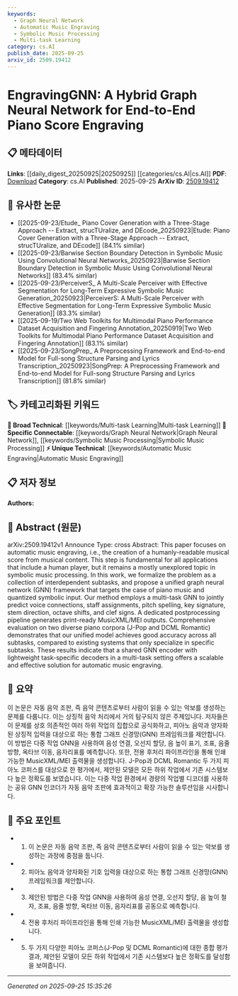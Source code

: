 ```yaml
---
keywords:
  - Graph Neural Network
  - Automatic Music Engraving
  - Symbolic Music Processing
  - Multi-task Learning
category: cs.AI
publish_date: 2025-09-25
arxiv_id: 2509.19412
---
```


<!-- KEYWORD_LINKING_METADATA:
{
  "processed_timestamp": "2025-09-25T15:35:26.381580",
  "vocabulary_version": "1.0",
  "selected_keywords": [
    "Graph Neural Network",
    "Automatic Music Engraving",
    "Symbolic Music Processing",
    "Multi-task Learning"
  ],
  "rejected_keywords": [],
  "similarity_scores": {
    "Graph Neural Network": 0.85,
    "Automatic Music Engraving": 0.78,
    "Symbolic Music Processing": 0.8,
    "Multi-task Learning": 0.77
  },
  "extraction_method": "AI_prompt_based",
  "budget_applied": true,
  "candidates_json": {
    "candidates": [
      {
        "surface": "Graph Neural Network",
        "canonical": "Graph Neural Network",
        "aliases": [
          "GNN"
        ],
        "category": "specific_connectable",
        "rationale": "Central to the paper's approach, linking to existing research on neural networks.",
        "novelty_score": 0.45,
        "connectivity_score": 0.92,
        "specificity_score": 0.8,
        "link_intent_score": 0.85
      },
      {
        "surface": "Music Engraving",
        "canonical": "Automatic Music Engraving",
        "aliases": [
          "Score Engraving"
        ],
        "category": "unique_technical",
        "rationale": "Defines the primary application domain of the research, offering a unique link to music processing.",
        "novelty_score": 0.7,
        "connectivity_score": 0.65,
        "specificity_score": 0.85,
        "link_intent_score": 0.78
      },
      {
        "surface": "Symbolic Music Processing",
        "canonical": "Symbolic Music Processing",
        "aliases": [
          "Symbolic Music"
        ],
        "category": "specific_connectable",
        "rationale": "Connects to the broader field of music information retrieval and processing.",
        "novelty_score": 0.55,
        "connectivity_score": 0.78,
        "specificity_score": 0.82,
        "link_intent_score": 0.8
      },
      {
        "surface": "Multi-task Learning",
        "canonical": "Multi-task Learning",
        "aliases": [
          "Multi-task GNN"
        ],
        "category": "broad_technical",
        "rationale": "Highlights the methodological approach, linking to machine learning strategies.",
        "novelty_score": 0.48,
        "connectivity_score": 0.85,
        "specificity_score": 0.75,
        "link_intent_score": 0.77
      }
    ],
    "ban_list_suggestions": [
      "method",
      "evaluation",
      "system"
    ]
  },
  "decisions": [
    {
      "candidate_surface": "Graph Neural Network",
      "resolved_canonical": "Graph Neural Network",
      "decision": "linked",
      "scores": {
        "novelty": 0.45,
        "connectivity": 0.92,
        "specificity": 0.8,
        "link_intent": 0.85
      }
    },
    {
      "candidate_surface": "Music Engraving",
      "resolved_canonical": "Automatic Music Engraving",
      "decision": "linked",
      "scores": {
        "novelty": 0.7,
        "connectivity": 0.65,
        "specificity": 0.85,
        "link_intent": 0.78
      }
    },
    {
      "candidate_surface": "Symbolic Music Processing",
      "resolved_canonical": "Symbolic Music Processing",
      "decision": "linked",
      "scores": {
        "novelty": 0.55,
        "connectivity": 0.78,
        "specificity": 0.82,
        "link_intent": 0.8
      }
    },
    {
      "candidate_surface": "Multi-task Learning",
      "resolved_canonical": "Multi-task Learning",
      "decision": "linked",
      "scores": {
        "novelty": 0.48,
        "connectivity": 0.85,
        "specificity": 0.75,
        "link_intent": 0.77
      }
    }
  ]
}
-->

# EngravingGNN: A Hybrid Graph Neural Network for End-to-End Piano Score Engraving

## 📋 메타데이터

**Links**: [[daily_digest_20250925|20250925]] [[categories/cs.AI|cs.AI]]
**PDF**: [Download](https://arxiv.org/pdf/2509.19412.pdf)
**Category**: cs.AI
**Published**: 2025-09-25
**ArXiv ID**: [2509.19412](https://arxiv.org/abs/2509.19412)

## 🔗 유사한 논문
- [[2025-09-23/Etude_ Piano Cover Generation with a Three-Stage Approach -- Extract, strucTUralize, and DEcode_20250923|Etude: Piano Cover Generation with a Three-Stage Approach -- Extract, strucTUralize, and DEcode]] (84.1% similar)
- [[2025-09-23/Barwise Section Boundary Detection in Symbolic Music Using Convolutional Neural Networks_20250923|Barwise Section Boundary Detection in Symbolic Music Using Convolutional Neural Networks]] (83.4% similar)
- [[2025-09-23/PerceiverS_ A Multi-Scale Perceiver with Effective Segmentation for Long-Term Expressive Symbolic Music Generation_20250923|PerceiverS: A Multi-Scale Perceiver with Effective Segmentation for Long-Term Expressive Symbolic Music Generation]] (83.3% similar)
- [[2025-09-19/Two Web Toolkits for Multimodal Piano Performance Dataset Acquisition and Fingering Annotation_20250919|Two Web Toolkits for Multimodal Piano Performance Dataset Acquisition and Fingering Annotation]] (83.1% similar)
- [[2025-09-23/SongPrep_ A Preprocessing Framework and End-to-end Model for Full-song Structure Parsing and Lyrics Transcription_20250923|SongPrep: A Preprocessing Framework and End-to-end Model for Full-song Structure Parsing and Lyrics Transcription]] (81.8% similar)

## 🏷️ 카테고리화된 키워드
**🧠 Broad Technical**: [[keywords/Multi-task Learning|Multi-task Learning]]
**🔗 Specific Connectable**: [[keywords/Graph Neural Network|Graph Neural Network]], [[keywords/Symbolic Music Processing|Symbolic Music Processing]]
**⚡ Unique Technical**: [[keywords/Automatic Music Engraving|Automatic Music Engraving]]

## 📋 저자 정보

**Authors:** 

## 📄 Abstract (원문)

arXiv:2509.19412v1 Announce Type: cross 
Abstract: This paper focuses on automatic music engraving, i.e., the creation of a humanly-readable musical score from musical content. This step is fundamental for all applications that include a human player, but it remains a mostly unexplored topic in symbolic music processing. In this work, we formalize the problem as a collection of interdependent subtasks, and propose a unified graph neural network (GNN) framework that targets the case of piano music and quantized symbolic input. Our method employs a multi-task GNN to jointly predict voice connections, staff assignments, pitch spelling, key signature, stem direction, octave shifts, and clef signs. A dedicated postprocessing pipeline generates print-ready MusicXML/MEI outputs. Comprehensive evaluation on two diverse piano corpora (J-Pop and DCML Romantic) demonstrates that our unified model achieves good accuracy across all subtasks, compared to existing systems that only specialize in specific subtasks. These results indicate that a shared GNN encoder with lightweight task-specific decoders in a multi-task setting offers a scalable and effective solution for automatic music engraving.

## 📝 요약

이 논문은 자동 음악 조판, 즉 음악 콘텐츠로부터 사람이 읽을 수 있는 악보를 생성하는 문제를 다룹니다. 이는 상징적 음악 처리에서 거의 탐구되지 않은 주제입니다. 저자들은 이 문제를 상호 의존적인 여러 하위 작업의 집합으로 공식화하고, 피아노 음악과 양자화된 상징적 입력을 대상으로 하는 통합 그래프 신경망(GNN) 프레임워크를 제안합니다. 이 방법은 다중 작업 GNN을 사용하여 음성 연결, 오선지 할당, 음 높이 표기, 조표, 음줄 방향, 옥타브 이동, 음자리표를 예측합니다. 또한, 전용 후처리 파이프라인을 통해 인쇄 가능한 MusicXML/MEI 출력물을 생성합니다. J-Pop과 DCML Romantic 두 가지 피아노 코퍼스를 대상으로 한 평가에서, 제안된 모델은 모든 하위 작업에서 기존 시스템보다 높은 정확도를 보였습니다. 이는 다중 작업 환경에서 경량의 작업별 디코더를 사용하는 공유 GNN 인코더가 자동 음악 조판에 효과적이고 확장 가능한 솔루션임을 시사합니다.

## 🎯 주요 포인트

- 1. 이 논문은 자동 음악 조판, 즉 음악 콘텐츠로부터 사람이 읽을 수 있는 악보를 생성하는 과정에 중점을 둡니다.
- 2. 피아노 음악과 양자화된 기호 입력을 대상으로 하는 통합 그래프 신경망(GNN) 프레임워크를 제안합니다.
- 3. 제안된 방법은 다중 작업 GNN을 사용하여 음성 연결, 오선지 할당, 음 높이 철자, 조표, 음줄 방향, 옥타브 이동, 음자리표를 공동으로 예측합니다.
- 4. 전용 후처리 파이프라인을 통해 인쇄 가능한 MusicXML/MEI 출력물을 생성합니다.
- 5. 두 가지 다양한 피아노 코퍼스(J-Pop 및 DCML Romantic)에 대한 종합 평가 결과, 제안된 모델이 모든 하위 작업에서 기존 시스템보다 높은 정확도를 달성함을 보여줍니다.


---

*Generated on 2025-09-25 15:35:26*